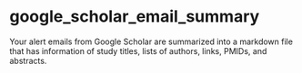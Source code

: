 # google_scholar_email_summary
Your alert emails from Google Scholar are summarized into a markdown file that has information of study titles, lists of authors, links, PMIDs, and abstracts.
